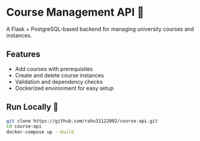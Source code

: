 # Course Management API 🏫

A Flask + PostgreSQL-based backend for managing university courses and instances.

## Features

- Add courses with prerequisites
- Create and delete course instances
- Validation and dependency checks
- Dockerized environment for easy setup

## Run Locally 🐳

```bash
git clone https://github.com/rahu31122002/course-api.git
cd course-api
docker-compose up --build
